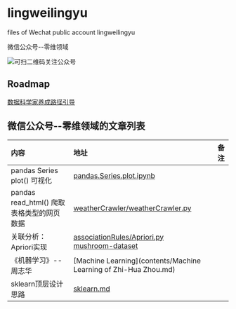 # lingweilingyu
files of Wechat public account lingweilingyu

微信公众号--零维领域

![可扫二维码关注公众号](https://github.com/firewang/lingweilingyu/raw/master/qrcode_for_lingweilingyu.jpg)

## Roadmap 
[数据科学家养成路径引导](https://github.com/firewang/lingweilingyu/blob/master/LoadMap.md)

## 微信公众号--零维领域的文章列表
内容 | 地址 | 备注  
:-- | :-- | :--: 
pandas Series plot() 可视化 | [pandas.Series.plot.ipynb](contents/pandas.Series.plot.ipynb) |
pandas read_html() 爬取表格类型的网页数据 | [weatherCrawler/weatherCrawler.py](contents/weatherCrawler/weatherCrawler.py) |
关联分析：Apriori实现 | [associationRules/Apriori.py](contents/associationRules/Apriori.py) </br> [mushroom-dataset](http://archive.ics.uci.edu/ml/datasets/Mushroom) |
《机器学习》--周志华 | [Machine Learning](contents/Machine Learning of Zhi-Hua Zhou.md) |
sklearn顶层设计思路 | [sklearn.md](contents/sklearn.md) |

​    


